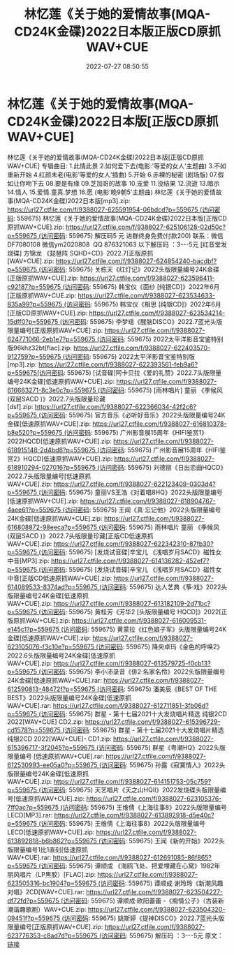 ﻿---
title: 林忆莲《关于她的爱情故事(MQA-CD24K金碟)2022日本版正版CD原抓WAV+CUE
date: 2022-07-27 08:50:55
categories: WAV车载音乐、镜像
tags: 华语中文
---
# 林忆莲《关于她的爱情故事(MQA-CD24K金碟)2022日本版[正版CD原抓WAV+CUE]

林忆莲《关于她的爱情故事(MQA-CD24K金碟)2022日本版[正版CD原抓WAV+CUE]
专辑曲目:
1.此情此景
2.如何爱下去(电影:'等爱的女人'主题曲)
3.不如重新开始
4.红颜未老(电影'等爱的女人'插曲)
5.开始
6.赤裸的秘密 (剧场版)
07.假如让你吻下去
08.要是有缘
09.芝加哥的故事
10.宠爱
11.没结果
12.流逝
13.暗示
14.情人
15.爱情.童真.梦想
16.愿 (电影'晚9朝5'主题曲)
林忆莲《关于她的爱情故事(MQA-CD24K金碟)2022日本版[mp3].zip:
https://url27.ctfile.com/f/9388027-625591954-06bdcd?p=559675 (访问密码:
559675)
林忆莲《关于她的爱情故事(MQA-CD24K金碟)2022日本版[正版CD原抓WAV+CUE].zip: https://url27.ctfile.com/f/9388027-625106128-02d50c?p=559675 (访问密码:
559675)
解压码5
元
进群终身免费(付款200)
联系：微信DF7080108
微信ym2020808  QQ 876321063
以下解压码 ：3---5元
[红音堂发烧碟] 方锦龙 《琵琶阵
SQHD+CD》2022.7[正版原抓[WAV+CUE].zip: https://url27.ctfile.com/f/9388027-624854240-bacdbf?p=559675 (访问密码:
559675)
关栋天《红灯记》2022头版限量编号24K金碟[正版原抓WAV+CUE].zip: https://url27.ctfile.com/f/9388027-623596411-c92187?p=559675 (访问密码:
559675)
韩宝仪《面纱 [纯银CD]》2022年6月[正版原抓WAV+CUE.zip: https://url27.ctfile.com/f/9388027-623534633-835a99?p=559675 (访问密码:
559675)
韩宝仪《相思 [纯银CD]》2022年6月[正版CD原抓WAV+CUE].zip: https://url27.ctfile.com/f/9388027-623534214-15dff0?p=559675 (访问密码:
559675)
李梦瑶《醒脑DISCO》2022.7蓝光头版限量编号[正版原抓WAV+CUE].zip: https://url27.ctfile.com/f/9388027-624771066-2eb1e7?p=559675 (访问密码:
559675)
2022太平洋影音宝鉴特别版96khz32bt[flac].zip: https://url27.ctfile.com/f/9388027-622403570-912759?p=559675 (访问密码:
559675)
2022太平洋影音宝鉴特别版[mp3].zip: https://url27.ctfile.com/f/9388027-622393561-feb9a6?p=559675(访问密码:
559675)
[试音碟]阿卡贝拉《爱的礼赞》2022.7头版限量编号24K金碟[低速原抓WAV+CUE].zip: https://url27.ctfile.com/f/9388027-616663271-8c3e0c?p=559675 (访问密码:
559675)
[雨林唱片] 童丽 《季候风 (双层SACD
)》2022.7头版限量珍藏[dsf].zip: https://url27.ctfile.com/f/9388027-622366034-42f2c6?p=559675 (访问密码:
559675)
官方音乐《必听好音乐》2022头版限量编号24K金碟[低速原抓WAV+CUE].zip: https://url27.ctfile.com/f/9388027-616810378-b8e520?p=559675 (访问密码:
559675)
广州影音展15周年《HIFI鉴赏1》2022HQCD[低速原抓WAV+CUE].zip: https://url27.ctfile.com/f/9388027-618915148-2d4bd8?p=559675 (访问密码:
559675)
广州影音展15周年《HIFI鉴赏2》HQCD[低速原抓WAV+CUE].zip: https://url27.ctfile.com/f/9388027-618910294-027016?p=559675 (访问密码:
559675)
刘德丽《日出恋曲HQCD》2022.7头版限量编号[低速原抓WAV+CUE].zip: https://url27.ctfile.com/f/9388027-622123409-0303d4?p=559675 (访问密码:
559675)
童丽VS王浩《对着唱8HQ》2022头版限量编号[低速原抓WAV+CUE].zip: https://url27.ctfile.com/f/9388027-618904767-4aee61?p=559675 (访问密码:
559675)
王闻《真·忘记他》2022头版限量编号24K金碟[低速原抓WAV+CUE].zip: https://url27.ctfile.com/f/9388027-616808872-98eeca?p=559675 (访问密码:
559675)
雨林唱片 童丽 《季候风 (双层SACD
)》2022.7头版限量珍藏[正版CD低速原抓WAV+CUE].zip: https://url27.ctfile.com/f/9388027-622342310-87fb30?p=559675 (访问密码:
559675)
[发烧试音碟]辛宝儿 《浅唱岁月SACD》磁性女中音[MP3].zip: https://url27.ctfile.com/f/9388027-614136282-452ef7?p=559675 (访问密码:
559675)
[发烧试音碟]辛宝儿
《浅唱岁月SACD》磁性女中音[正版CD低速原抓WAV+CUE].zip: https://url27.ctfile.com/f/9388027-614089533-8374ad?p=559675 (访问密码:
559675)
达人艺典《筝·戏》2022头版限量编号24K金碟[低速原抓WAV+CUE].zip: https://url27.ctfile.com/f/9388027-613182109-2d71bc?p=559675 (访问密码:
559675)
黄桂芳《芳华2 [头版限量编号
HQCD]》2022[正版原抓WAV+CUE].zip: https://url27.ctfile.com/f/9388027-616009531-e145c1?p=559675 (访问密码:
559675)
黄蒙拉《红色娘子军》头版限量编号24K金碟[低速原抓WAV+CUE].zip: https://url27.ctfile.com/f/9388027-623105076-f3c10e?p=559675 (访问密码:
559675)
降央卓玛《金色的呼唤2》2022.6头版限量编号24K金碟[低速原抓WAV+CUE].zip: https://url27.ctfile.com/f/9388027-613579725-f0cb13?p=559675 (访问密码:
559675)
李小沛录音《俳2·名家名伶》2022头版限量编号24K金碟[低速原抓WAV+CUE].rar: https://url27.ctfile.com/f/9388027-612590813-48472f?p=559675 (访问密码:
559675)
潘美辰《BEST OF THE
BEST》2022头版限量编号24K金碟[低速原抓WAV+CUE].rar: https://url27.ctfile.com/f/9388027-612711851-3fb06d?p=559675 (访问密码:
559675)
群星 - 第十七届2021十大发烧唱片精选 纯银2CD 2022[WAV+CUE]
CD2.zip: https://url27.ctfile.com/f/9388027-615396729-cd1578?p=559675 (访问密码:
559675)
群星 - 第十七届2021十大发烧唱片精选 纯银2CD 2022[WAV+CUE]-
CD1.zip: https://url27.ctfile.com/f/9388027-615396717-3f2045?p=559675 (访问密码:
559675)
群星《粤潮HQ》2022头版限量编号
[低速原抓WAV+CUE].rar: https://url27.ctfile.com/f/9388027-612530993-ee05a0?p=559675 (访问密码:
559675)
孙露《寂寞情人》2022头版限量编号24K金碟[低速原抓WAV+CUE].zip: https://url27.ctfile.com/f/9388027-614151753-05c759?p=559675 (访问密码:
559675)
天艺唱片《天之山HQII》2022发烧碟头版限量编号[低速原抓WAV+CUE].zip: https://url27.ctfile.com/f/9388027-623105376-7ff0ac?p=559675 (访问密码:
559675)
王维倩《上海往事8》2022头版限量编号LECD[MP3].rar: https://url27.ctfile.com/f/9388027-613892918-d5e40c?p=559675 (访问密码:
559675)
王维倩《上海往事8》2022头版限量编号LECD[低速原抓WAV+CUE].zip: https://url27.ctfile.com/f/9388027-613892818-b6b862?p=559675 (访问密码:
559675)
王闻《新的开始》2022头版限量编号1比1直刻[低速原抓WAV+CUE].rar: https://url27.ctfile.com/f/9388027-612691085-86f865?p=559675 (访问密码:
559675)
谭顺成 《海鸥飞处、把爱埋藏在心窝》1982年
丽风唱片（LP黒胶）[FLAC].zip: https://url27.ctfile.com/f/9388027-623505316-bc1904?p=559675 (访问密码:
559675)
谭顺成 谢玲玲《新潮风趣对唱》2CD[WAV+CUE].rar: https://url27.ctfile.com/f/9388027-623504227-df72fd?p=559675 (访问密码:
559675)
谭顺成·欧阳蕾蕾 -《痴情公子》（古装新潮谐趣歌剧）WAV+CUE.zip: https://url27.ctfile.com/f/9388027-623504320-09451f?p=559675 (访问密码:
559675)
姚斯婷《提神DISCO》2022.7蓝光头版限量编号[正版原抓WAV+CUE].zip: https://url27.ctfile.com/f/9388027-623776353-c8ad7d?p=559675 (访问密码:
559675)
解压码 ：3---5元
原文：[链接](https://blog.sina.com.cn/s/blog_1647c7e7601030ykc.html)